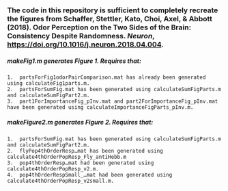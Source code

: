 ### The code in this repository is sufficient to completely recreate the figures from Schaffer, Stettler, Kato, Choi, Axel, & Abbott (2018). Odor Perception on the Two Sides of the Brain: Consistency Despite Randomness. *Neuron*, https://doi.org/10.1016/j.neuron.2018.04.004.

##### makeFig1.m generates Figure 1. Requires that:

	1.  partsForFig1odorPairComparison.mat has already been generated using calculateFig1parts.m.
	2.  partsForSumFig.mat has been generated using calculateSumFigParts.m and calculateSumFigPart2.m.
	3.  part1ForImportanceFig_pInv.mat and part2ForImportanceFig_pInv.mat have been generated using calculateImportanceFigParts_pInv.m.


##### makeFigure2.m generates Figure 2. Requires that:

	1.  partsForSumFig.mat has been generated using calculateSumFigParts.m and calculateSumFigPart2.m.
	2.  flyPop4thOrderResp…mat has been generated using calculate4thOrderPopResp_Fly_antiHebb.m
	3.  pop4thOrderResp…mat had been generated using calculate4thOrderPopResp_v2.m.
	4.  pop4thOrderRespSmall_…mat had been generated using calculate4thOrderPopResp_v2small.m.